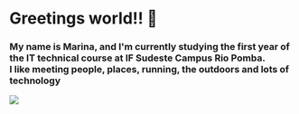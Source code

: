 <h1>Greetings world!! 🫡</h1>
<h3>My name is Marina, and I'm currently studying the first year of the IT technical course at IF Sudeste Campus Rio Pomba.<br>I like meeting people, places, running, the outdoors and lots of technology</h3>
<img src="https://thumbs.dreamstime.com/b/terra-do-planeta-do-espa%C3%A7o-na-noite-52734504.jpg">

